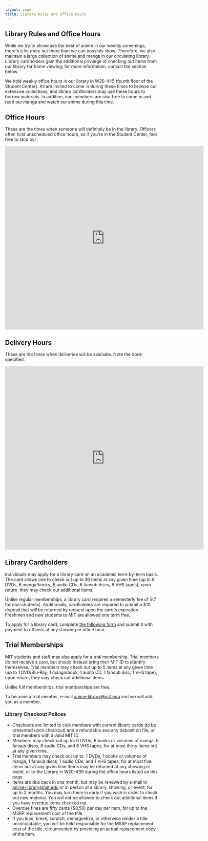 ```yaml
---
layout: page
title: Library Rules and Office Hours
---
```


Library Rules and Office Hours
------------------------------

While we try to showcase the best of anime in our weekly screenings, there's a lot more out there than we can possibly show. Therefore, we also maintain a large collection of anime and manga in our circulating library. Library cardholders gain the additional privilege of checking out items from our library for home viewing; for more information, consult the section below.

We hold weekly office hours in our library in W20-445 (fourth floor of the Student Center). All are invited to come in during these times to browse our extensive collections, and library cardholders may use these hours to borrow materials. In addition, non-members are also free to come in and read our manga and watch our anime during this time.

Office Hours
------------

These are the times when someone will definitely be in the library. Officers often hold unscheduled office hours, so if you're in the Student Center, feel free to stop by!
<center><iframe src="http://www.google.com/calendar/embed?mode=WEEK&amp;height=800&amp;wkst=1&amp;bgcolor=%23FFFFFF&amp;src=ed9b6ocj7rk8g1629i4dfo7mac%40group.calendar.google.com&amp;color=%232952A3&amp;ctz=America%2FNew_York" style=" border-width:0 " width="650" height="600" frameborder="0" scrolling="no"></iframe></center>

Delivery Hours
--------------

These are the times when deliveries will be available. Note the dorm specified.
<center><iframe src="https://www.google.com/calendar/embed?mode=WEEK&height=800&wkst=1&bgcolor=%23FFFFFF&src=j95uplb43ar4ihpkofeu2eeltk%40group.calendar.google.com&color=%232952A3&ctz=America/New_York" style="border: 0" width="650" height="600" frameborder="0" scrolling="no"></iframe></center>

Library Cardholders
-------------------

Individuals may apply for a library card on an academic term-by-term basis. The card allows one to check out up to 30 items at any given time (up to 6 DVDs, 6 manga/books, 6 audio CDs, 6 fansub discs, 6 VHS tapes); upon return, they may check out additional items.

Unlike regular memberships, a library card requires a semesterly fee of $5 ($7 for non-students). Additionally, cardholders are required to submit a $10 deposit that will be returned by request upon the card's expiration. Freshmen and new students to MIT are allowed one term free.

To apply for a library card, complete [the following form](anime_membershipform.pdf) and submit it with payment to officers at any showing or office hour.

Trial Memberships
-----------------

MIT students and staff may also apply for a trial membership. Trial members do not receive a card, but should instead bring their MIT ID to identify themselves. Trial members may check out up to 5 items at any given time (up to 1 DVD/Blu-Ray, 1 manga/book, 1 audio CD, 1 fansub disc, 1 VHS tape); upon return, they may check out additional items.

Unlike full memberships, trial memberships are free.

To become a trial member, e-mail <anime-library@mit.edu> and we will add you as a member.

### Library Checkout Polices

-   Checkouts are limited to club members with current library cards (to be presented upon checkout) and a refundable security deposit on file, or trial members with a valid MIT ID.
-   Members may check out up to: 6 DVDs, 6 books or volumes of manga, 6 fansub discs, 6 audio CDs, and 6 VHS tapes, for at most thirty items out at any given time.
-   Trial members may check out up to: 1 DVDs, 1 books or volumes of manga, 1 fansub discs, 1 audio CDs, and 1 VHS tapes, for at most five items out at any given time.Items may be returned at any showing or event, or to the Library in W20-439 during the office hours listed on this page.
-   Items are due back in one month, but may be renewed by e-mail to <anime-library@mit.edu> or in person at a library, showing, or event, for up to 2 months. You may turn them in early if you wish in order to check out new material. You will not be allowed to check out additional items if you have overdue items checked out.
-   Overdue fines are fifty cents ($0.50) per day per item, for up to the MSRP replacement cost of the title.
-   If you lose, break, scratch, demagnetize, or otherwise render a title uncirculatable, you will be held responsible for the MSRP replacement cost of the title, circumvented by providing an actual replacement copy of the item.

